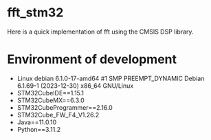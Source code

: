 # fft_stm32
Here is a quick implementation of fft using the CMSIS DSP library.

# Environment of development

- Linux debian 6.1.0-17-amd64 #1 SMP PREEMPT_DYNAMIC Debian 6.1.69-1 (2023-12-30) x86_64 GNU/Linux
- STM32CubeIDE==1.15.1
- STM32CubeMX==6.3.0
- STM32CubeProgrammer==2.16.0
- STM32Cube_FW_F4_V1.26.2
- Java==11.0.10
- Python==3.11.2

